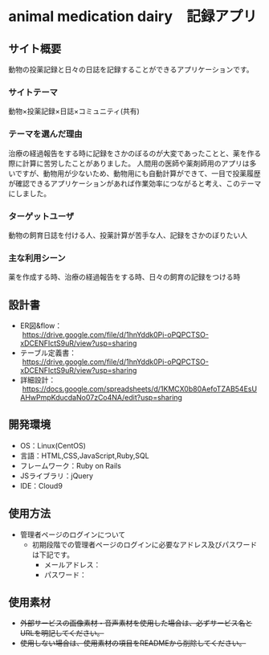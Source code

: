 # animal medication dairy　記録アプリ

## サイト概要
動物の投薬記録と日々の日誌を記録することができるアプリケーションです。

### サイトテーマ
動物×投薬記録×日誌×コミュニティ(共有)

### テーマを選んだ理由
治療の経過報告をする時に記録をさかのぼるのが大変であったことと、薬を作る際に計算に苦労したことがありました。
人間用の医師や薬剤師用のアプリは多いですが、動物用が少ないため、動物用にも自動計算ができて、一目で投薬履歴が確認できるアプリケーションがあれば作業効率につながると考え、このテーマにしました。

### ターゲットユーザ
動物の飼育日誌を付ける人、投薬計算が苦手な人、記録をさかのぼりたい人

### 主な利用シーン
薬を作成する時、治療の経過報告をする時、日々の飼育の記録をつける時

## 設計書
- ER図&flow：<br>
    &nbsp;https://drive.google.com/file/d/1hnYddk0Pi-oPQPCTSO-xDCENFIctS9uR/view?usp=sharing
- テーブル定義書：<br>
    &nbsp;https://drive.google.com/file/d/1hnYddk0Pi-oPQPCTSO-xDCENFIctS9uR/view?usp=sharing
- 詳細設計：<br>
    &nbsp;https://docs.google.com/spreadsheets/d/1KMCX0b80AefoTZAB54EsUAHwPmpKducdaNo07zCo4NA/edit?usp=sharing

## 開発環境
- OS：Linux(CentOS)
- 言語：HTML,CSS,JavaScript,Ruby,SQL
- フレームワーク：Ruby on Rails
- JSライブラリ：jQuery
- IDE：Cloud9

## 使用方法
- 管理者ページのログインについて
    - 初期段階での管理者ページのログインに必要なアドレス及びパスワードは下記です。
        - メールアドレス：
        - パスワード：

## 使用素材
- ~~外部サービスの画像素材・音声素材を使用した場合は、必ずサービス名とURLを明記してください。~~
- ~~使用しない場合は、使用素材の項目をREADMEから削除してください。~~